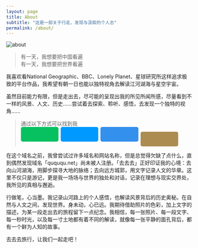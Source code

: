 ```yaml
---
layout: page
title: About
subtitle: "这是一部关于行走、发现与汲取的个人志"
permalink: /about/
---
```


![about](https://bucket.uicp.cn/files/about.png)

> 有一天，我想要把中国看遍<br/>有一天，我想要把世界看遍

我喜欢看National Geographic、BBC、Lonely Planet、星球研究所这样追求极致的平台作品，我希望有朝一日也能以独特视角去解读江河湖海与星空宇宙。

虽然目前能力有限，但是走出去，尽可能的呈现出我的所见所闻所感，尽量看到不一样的风景、人文、历史……尝试着去探索、聆听、感悟，去发现一个独特的视角……

> 通过以下方式可以找到我<br/><a class="likebutton" href="/wechat.html" style=" font-size: 1.2rem;text-decoration: none;background: #07c160" target="_blank"><i class="fa-brands fa-weixin"></i></a><a class="likebutton" href="tencent://AddContact/?fromId=45&fromSubId=1&subcmd=all&uin=5592112&website=5geng.com" style=" font-size: 1.2rem;text-decoration: none;background: #09f" target="_blank"><i class="fa-brands fa-qq"></i></a><a class="likebutton" href="https://5ge.ng/5" style=" font-size: 1.2rem;text-decoration: none;background: #3390ec" target="_blank"><i class="fa-brands fa-telegram"></i></a><a class="likebutton" href="javascript:location='javascript:location='mailto:\u0068\u0065\u006c\u006c\u006f\u0040\u007a\u002e\u006f\u0072\u0067';void 0" style=" font-size: 1.2rem;text-decoration: none;background: #ac8c51"><i class="fa-solid fa-envelope"></i>️</a>

在这个域名之前，我曾尝试过许多域名和网站名称，但是总觉得欠缺了点什么，直到偶然发现域名「quququ.net」尚未被人注册。「去去去」正好印证我的心境：去向山河湖海，用脚步探寻大地的脉络；去向远方城郭，用文字记录人文的华章。这里不仅只是游记，更是我一场场与世界的独处和对话，记录在理想与现实交界处，我所见的真相与邂逅。

行做笔，心当墨。我记录山河路上的个人感悟，也解读风景背后的历史奥秘。在自然与人文之间，发现世界。身未动，心已远。我期待借助照片的色彩，加上文字的描述，为某一段走出去的旅程留下一点纪念。我相信，每一张照片、每一段文字、每一秒时光，以及每一寸土地都有着不同的解读，就像每一张平静的面孔背后，都有一个鲜为人知的故事。

去去去旅行，让我们一起走吧！

<style>
.page-body img{max-width:100%;height:auto;border-radius:10px;margin:2rem 0;box-shadow:0 5px 15px rgba(0,0,0,.1)}
.likebutton{display:inline-block;width:22%;height:40px;border-radius:5px;color:#fff;font-size:1.3em;line-height:40px;text-align:center;position:relative;margin-right:calc(4%/3);transition:.2s linear}
</style>